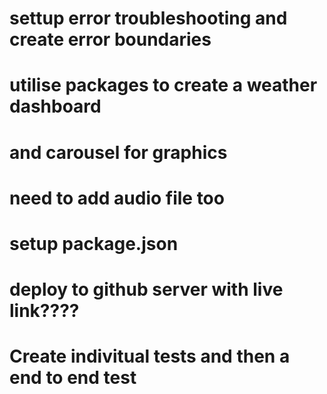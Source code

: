 
# settup error troubleshooting and create error boundaries
# utilise packages to create a weather dashboard 
# and carousel for graphics
# need to add audio file too
# setup package.json
# deploy to github server with live link????
#











# Create indivitual tests and then a end to end test